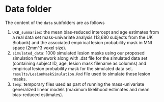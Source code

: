 # Data folder

The content of the `data` subfolders are as follows
1. `UKB_summaries`: the mean bias-reduced intercept and age estimates from a real data set mass-univariate analysis (13,680 subjects from the UK Biobank) and the associated empirical lesion probability mask in MNI space (2mm^3 voxel size).
2. `simulated_data`: 1000 simulated lesion masks using our proposed simulation framework along with .dat file for the simulated data set (containing subject ID, age, lesion mask filename as columns) and empirical lesion probability mask for the simulated data set. `results/LesionMaskSimulation.Rmd` file used to simulate those lesion masks.
3. `temp`: temporary files used as part of running the mass-univariate generalized linear models (maximum likelihood estimates and mean bias-reduced estimates). 
